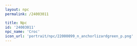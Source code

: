```yaml
---
layout: npc
permalink: /24003011

title: Npc
id: '24003011'
npc_name: 'Croc'
icon_url: 'portrait/npc/22000099_n_anchorlizardgreen_p.png'
---
```

